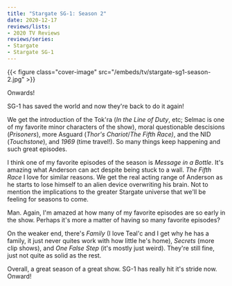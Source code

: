 ```yaml
---
title: "Stargate SG-1: Season 2"
date: 2020-12-17
reviews/lists:
- 2020 TV Reviews
reviews/series:
- Stargate
- Stargate SG-1
---
```

{{< figure class="cover-image" src="/embeds/tv/stargate-sg1-season-2.jpg" >}}

Onwards! 

SG-1 has saved the world and now they're back to do it again!

We get the introduction of the Tok'ra (*In the Line of Duty*, etc; Selmac is one of my favorite minor characters of the show), moral questionable descisions (*Prisoners*), more Asguard (*Thor's Chariot*/*The Fifth Race)*, and the NID (*Touchstone*), and *1969* (time travel!). So many things keep happening and such great episodes. 

I think one of my favorite episodes of the season is *Message in a Bottle*. It's amazing what Anderson can act despite being stuck to a wall. *The Fifth Race* I love for similar reasons. We get the real acting range of Anderson as he starts to lose himself to an alien device overwriting his brain. Not to mention the implications to the greater Stargate universe that we'll be feeling for seasons to come. 

Man. Again, I'm amazed at how many of my favorite episodes are so early in the show. Perhaps it's more a matter of having so many favorite episodes? 

On the weaker end, there's *Family* (I love Teal'c and I get why he has a family, it just never quites work with how little he's home), *Secrets* (more clip shows), and *One False Step* (it's mostly just weird). They're still fine, just not quite as solid as the rest. 

Overall, a great season of a great show. SG-1 has really hit it's stride now. Onward!